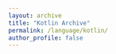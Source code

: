 ```yaml
---
layout: archive
title: "Kotlin Archive"
permalink: /language/kotlin/
author_profile: false
---
```


<!-- {% include base_path %}
{% for post in site.pages %}
  {% include archive-single.html %}
{% endfor %} -->
<!-- 아오 증말 어렵네 그치?


{% include base_path}


<h2> kotlin</h2>
{% for post in site.kotlin}
  {% include archive-single.html %}
{% endfor %} -->

